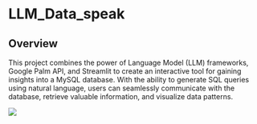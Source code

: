 # LLM_Data_speak

## Overview 
This project combines the power of Language Model (LLM) frameworks, Google Palm API, and Streamlit to create an interactive tool for gaining insights into a MySQL database. With the ability to generate SQL queries using natural language, users can seamlessly communicate with the database, retrieve valuable information, and visualize data patterns.

![]("")
